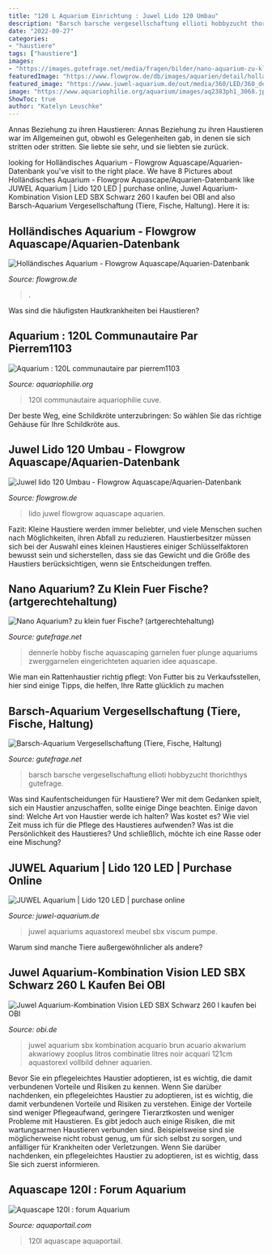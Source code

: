 ```yaml
---
title: "120 L Aquarium Einrichtung : Juwel Lido 120 Umbau"
description: "Barsch barsche vergesellschaftung ellioti hobbyzucht thorichthys gutefrage"
date: "2022-09-27"
categories:
- "haustiere"
tags: ["haustiere"]
images:
- "https://images.gutefrage.net/media/fragen/bilder/nano-aquarium-zu-klein-fuer-fische/0_original.jpg?v=1380454085000"
featuredImage: "https://www.flowgrow.de/db/images/aquarien/detail/hollandisches-aquarium-55feb09b36016.jpg"
featured_image: "https://www.juwel-aquarium.de/out/media/360/LED/360_degree_galleries/lido_line/lido_120_black/lido120schwarz-small-01.jpg"
image: "https://www.aquariophilie.org/aquarium/images/aq2383ph1_3068.jpg"
ShowToc: true
author: "Katelyn Leuschke"
---
```



Annas Beziehung zu ihren Haustieren: Annas Beziehung zu ihren Haustieren war im Allgemeinen gut, obwohl es Gelegenheiten gab, in denen sie sich stritten oder stritten. Sie liebte sie sehr, und sie liebten sie zurück.

	

		
looking for Holländisches Aquarium - Flowgrow Aquascape/Aquarien-Datenbank you've visit to the right place. We have 8 Pictures about Holländisches Aquarium - Flowgrow Aquascape/Aquarien-Datenbank like JUWEL Aquarium | Lido 120 LED | purchase online, Juwel Aquarium-Kombination Vision LED SBX Schwarz 260 l kaufen bei OBI and also Barsch-Aquarium Vergesellschaftung (Tiere, Fische, Haltung). Here it is:
		
    
## Holländisches Aquarium - Flowgrow Aquascape/Aquarien-Datenbank

<img loading=lazy src="https://www.flowgrow.de/db/images/aquarien/detail/hollandisches-aquarium-55feb09b36016.jpg" onerror="this.onerror=null;this.src='https://tse2.mm.bing.net/th?id=OIP.j8HqI81o0sxQAueSKMJcJQHaEK&amp;pid=15.1';" alt="Holländisches Aquarium - Flowgrow Aquascape/Aquarien-Datenbank">

_Source: flowgrow.de_

>. 

	

Was sind die häufigsten Hautkrankheiten bei Haustieren?

    
## Aquarium : 120L Communautaire Par Pierrem1103

<img loading=lazy src="https://www.aquariophilie.org/aquarium/images/aq2383ph1_3068.jpg" onerror="this.onerror=null;this.src='https://tse4.mm.bing.net/th?id=OIP.wLbP04yMbbk4vAQoBlyZ1wHaEK&amp;pid=15.1';" alt="Aquarium : 120L communautaire par pierrem1103">

_Source: aquariophilie.org_

>120l communautaire aquariophilie cuve. 

	

Der beste Weg, eine Schildkröte unterzubringen: So wählen Sie das richtige Gehäuse für Ihre Schildkröte aus.

    
## Juwel Lido 120 Umbau - Flowgrow Aquascape/Aquarien-Datenbank

<img loading=lazy src="https://www.flowgrow.de/db/images/aquarien/detail/juwel-lido-120-umbau-52cd445bad6aa.jpg" onerror="this.onerror=null;this.src='https://tse2.mm.bing.net/th?id=OIP.JqTBqXwWxziPu7TFXQ8dXAHaFj&amp;pid=15.1';" alt="Juwel lido 120 Umbau - Flowgrow Aquascape/Aquarien-Datenbank">

_Source: flowgrow.de_

>lido juwel flowgrow aquascape aquarien. 

	

Fazit:
Kleine Haustiere werden immer beliebter, und viele Menschen suchen nach Möglichkeiten, ihren Abfall zu reduzieren. Haustierbesitzer müssen sich bei der Auswahl eines kleinen Haustieres einiger Schlüsselfaktoren bewusst sein und sicherstellen, dass sie das Gewicht und die Größe des Haustiers berücksichtigen, wenn sie Entscheidungen treffen.

    
## Nano Aquarium? Zu Klein Fuer Fische? (artgerechtehaltung)

<img loading=lazy src="https://images.gutefrage.net/media/fragen/bilder/nano-aquarium-zu-klein-fuer-fische/0_original.jpg?v=1380454085000" onerror="this.onerror=null;this.src='https://tse2.mm.bing.net/th?id=OIP.LfFa7KzHkxcW_YalCNN8_AHaE8&amp;pid=15.1';" alt="Nano Aquarium? zu klein fuer Fische? (artgerechtehaltung)">

_Source: gutefrage.net_

>dennerle hobby fische aquascaping garnelen fuer plunge aquariums zwerggarnelen eingerichteten aquarien idee aquascape. 

	

Wie man ein Rattenhaustier richtig pflegt: Von Futter bis zu Verkaufsstellen, hier sind einige Tipps, die helfen, Ihre Ratte glücklich zu machen

    
## Barsch-Aquarium Vergesellschaftung (Tiere, Fische, Haltung)

<img loading=lazy src="https://images.gutefrage.net/media/fragen/bilder/barsch-aquarium-vergesellschaftung/0_original.jpg?v=1319801501000" onerror="this.onerror=null;this.src='https://tse3.mm.bing.net/th?id=OIP.8lAsEZavXNVN8NnQUvImcwHaFC&amp;pid=15.1';" alt="Barsch-Aquarium Vergesellschaftung (Tiere, Fische, Haltung)">

_Source: gutefrage.net_

>barsch barsche vergesellschaftung ellioti hobbyzucht thorichthys gutefrage. 

	

Was sind Kaufentscheidungen für Haustiere?
Wer mit dem Gedanken spielt, sich ein Haustier anzuschaffen, sollte einige Dinge beachten. Einige davon sind: Welche Art von Haustier werde ich halten? Was kostet es? Wie viel Zeit muss ich für die Pflege des Haustieres aufwenden? Was ist die Persönlichkeit des Haustieres? Und schließlich, möchte ich eine Rasse oder eine Mischung?

    
## JUWEL Aquarium | Lido 120 LED | Purchase Online

<img loading=lazy src="https://www.juwel-aquarium.de/out/media/360/LED/360_degree_galleries/lido_line/lido_120_black/lido120schwarz-small-01.jpg" onerror="this.onerror=null;this.src='https://tse3.mm.bing.net/th?id=OIP.5VdxLzOmaFoS1IxvFX0g4QHaHa&amp;pid=15.1';" alt="JUWEL Aquarium | Lido 120 LED | purchase online">

_Source: juwel-aquarium.de_

>juwel aquariums aquastorexl meubel sbx viscum pumpe. 

	

Warum sind manche Tiere außergewöhnlicher als andere?

    
## Juwel Aquarium-Kombination Vision LED SBX Schwarz 260 L Kaufen Bei OBI

<img loading=lazy src="https://images.obi.de/product/DE/1500x1500/306926_2.jpg" onerror="this.onerror=null;this.src='https://tse4.mm.bing.net/th?id=OIP.MqU7u7fB5C7JLyiKXHHJhQHaHa&amp;pid=15.1';" alt="Juwel Aquarium-Kombination Vision LED SBX Schwarz 260 l kaufen bei OBI">

_Source: obi.de_

>juwel aquarium sbx kombination acquario brun acuario akwarium akwariowy zooplus litros combinatie litres noir acquari 121cm aquastorexl vollbild dehner aquarien. 

	

Bevor Sie ein pflegeleichtes Haustier adoptieren, ist es wichtig, die damit verbundenen Vorteile und Risiken zu kennen.
Wenn Sie darüber nachdenken, ein pflegeleichtes Haustier zu adoptieren, ist es wichtig, die damit verbundenen Vorteile und Risiken zu verstehen. Einige der Vorteile sind weniger Pflegeaufwand, geringere Tierarztkosten und weniger Probleme mit Haustieren. Es gibt jedoch auch einige Risiken, die mit wartungsarmen Haustieren verbunden sind. Beispielsweise sind sie möglicherweise nicht robust genug, um für sich selbst zu sorgen, und anfälliger für Krankheiten oder Verletzungen. Wenn Sie darüber nachdenken, ein pflegeleichtes Haustier zu adoptieren, ist es wichtig, dass Sie sich zuerst informieren.

    
## Aquascape 120l : Forum Aquarium

<img loading=lazy src="https://www.aquaportail.com/uploads/newbb/7043_531dd23c5b3d6.png" onerror="this.onerror=null;this.src='https://tse2.mm.bing.net/th?id=OIP.N-akqM2OYQkXZ8vDENL8XQHaD0&amp;pid=15.1';" alt="Aquascape 120l : forum Aquarium">

_Source: aquaportail.com_

>120l aquascape aquaportail. 

	




